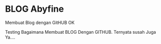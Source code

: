 BLOG Abyfine
=====

Membuat Blog dengan GitHUB OK


Testing Bagaimana Membuat BLOG Dengan GITHUB. Ternyata susah Juga Ya....
